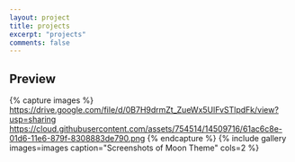 ```yaml
---
layout: project
title: projects
excerpt: "projects"
comments: false
---
```


## Preview

{% capture images %}
    https://drive.google.com/file/d/0B7H9drmZt_ZueWx5UlFvSTlpdFk/view?usp=sharing
    https://cloud.githubusercontent.com/assets/754514/14509716/61ac6c8e-01d6-11e6-879f-8308883de790.png
{% endcapture %}
{% include gallery images=images caption="Screenshots of Moon Theme" cols=2 %}
